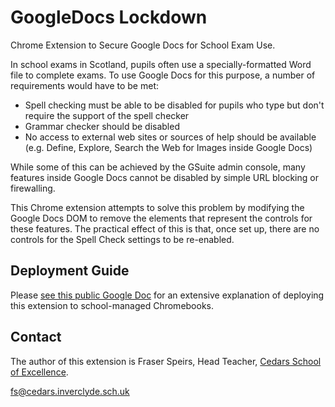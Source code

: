 # GoogleDocs Lockdown
Chrome Extension to Secure Google Docs for School Exam Use.

In school exams in Scotland, pupils often use a specially-formatted Word file to complete exams. To use Google Docs for this purpose, a number of requirements would have to be met:

- Spell checking must be able to be disabled for pupils who type but don't require the support of the spell checker
- Grammar checker should be disabled
- No access to external web sites or sources of help should be available (e.g. Define, Explore, Search the Web for Images inside Google Docs)

While some of this can be achieved by the GSuite admin console, many features inside Google Docs cannot be disabled by simple URL blocking or firewalling.

This Chrome extension attempts to solve this problem by modifying the Google Docs DOM to remove the elements that represent the controls for these features. The practical effect of this is that, once set up, there are no controls for the Spell Check settings to be re-enabled.

## Deployment Guide

Please [see this public Google Doc](https://docs.google.com/document/d/1cFLz-_zlEUEKxA6KmXJ093HlalaMHTtCF5X2LY3OF-c/edit#) for an extensive explanation of deploying this extension to school-managed Chromebooks.

## Contact

The author of this extension is Fraser Speirs, Head Teacher, [Cedars School of Excellence](http://cedars.inverclyde.sch.uk).

fs@cedars.inverclyde.sch.uk
